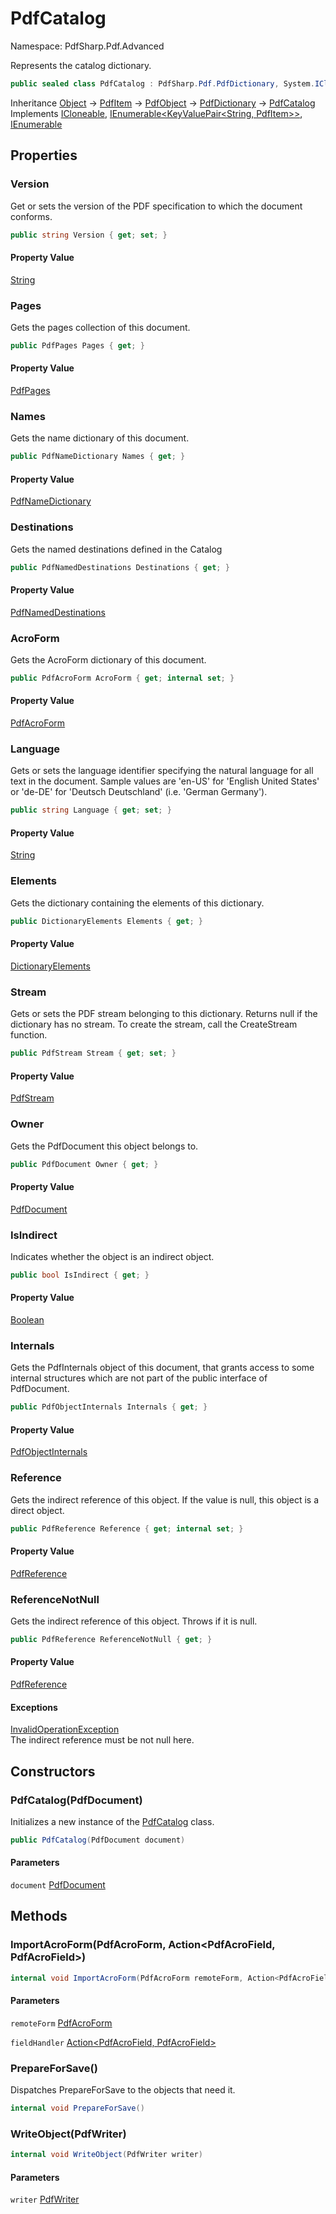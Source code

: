 # PdfCatalog

Namespace: PdfSharp.Pdf.Advanced

Represents the catalog dictionary.

```csharp
public sealed class PdfCatalog : PdfSharp.Pdf.PdfDictionary, System.ICloneable, System.Collections.Generic.IEnumerable`1[[System.Collections.Generic.KeyValuePair`2[[System.String, System.Private.CoreLib, Version=6.0.0.0, Culture=neutral, PublicKeyToken=7cec85d7bea7798e],[PdfSharp.Pdf.PdfItem, PdfSharp, Version=0.1.3.0, Culture=neutral, PublicKeyToken=null]], System.Private.CoreLib, Version=6.0.0.0, Culture=neutral, PublicKeyToken=7cec85d7bea7798e]], System.Collections.IEnumerable
```

Inheritance [Object](https://docs.microsoft.com/en-us/dotnet/api/system.object) → [PdfItem](./pdfsharp.pdf.pdfitem) → [PdfObject](./pdfsharp.pdf.pdfobject) → [PdfDictionary](./pdfsharp.pdf.pdfdictionary) → [PdfCatalog](./pdfsharp.pdf.advanced.pdfcatalog)<br>
Implements [ICloneable](https://docs.microsoft.com/en-us/dotnet/api/system.icloneable), [IEnumerable&lt;KeyValuePair&lt;String, PdfItem&gt;&gt;](https://docs.microsoft.com/en-us/dotnet/api/system.collections.generic.ienumerable-1), [IEnumerable](https://docs.microsoft.com/en-us/dotnet/api/system.collections.ienumerable)

## Properties

### **Version**

Get or sets the version of the PDF specification to which the document conforms.

```csharp
public string Version { get; set; }
```

#### Property Value

[String](https://docs.microsoft.com/en-us/dotnet/api/system.string)<br>

### **Pages**

Gets the pages collection of this document.

```csharp
public PdfPages Pages { get; }
```

#### Property Value

[PdfPages](./pdfsharp.pdf.pdfpages)<br>

### **Names**

Gets the name dictionary of this document.

```csharp
public PdfNameDictionary Names { get; }
```

#### Property Value

[PdfNameDictionary](./pdfsharp.pdf.advanced.pdfnamedictionary)<br>

### **Destinations**

Gets the named destinations defined in the Catalog

```csharp
public PdfNamedDestinations Destinations { get; }
```

#### Property Value

[PdfNamedDestinations](./pdfsharp.pdf.advanced.pdfnameddestinations)<br>

### **AcroForm**

Gets the AcroForm dictionary of this document.

```csharp
public PdfAcroForm AcroForm { get; internal set; }
```

#### Property Value

[PdfAcroForm](./pdfsharp.pdf.acroforms.pdfacroform)<br>

### **Language**

Gets or sets the language identifier specifying the natural language for all text in the document.
 Sample values are 'en-US' for 'English United States' or 'de-DE' for 'Deutsch Deutschland' (i.e. 'German Germany').

```csharp
public string Language { get; set; }
```

#### Property Value

[String](https://docs.microsoft.com/en-us/dotnet/api/system.string)<br>

### **Elements**

Gets the dictionary containing the elements of this dictionary.

```csharp
public DictionaryElements Elements { get; }
```

#### Property Value

[DictionaryElements](./pdfsharp.pdf.pdfdictionary.dictionaryelements)<br>

### **Stream**

Gets or sets the PDF stream belonging to this dictionary. Returns null if the dictionary has
 no stream. To create the stream, call the CreateStream function.

```csharp
public PdfStream Stream { get; set; }
```

#### Property Value

[PdfStream](./pdfsharp.pdf.pdfdictionary.pdfstream)<br>

### **Owner**

Gets the PdfDocument this object belongs to.

```csharp
public PdfDocument Owner { get; }
```

#### Property Value

[PdfDocument](./pdfsharp.pdf.pdfdocument)<br>

### **IsIndirect**

Indicates whether the object is an indirect object.

```csharp
public bool IsIndirect { get; }
```

#### Property Value

[Boolean](https://docs.microsoft.com/en-us/dotnet/api/system.boolean)<br>

### **Internals**

Gets the PdfInternals object of this document, that grants access to some internal structures
 which are not part of the public interface of PdfDocument.

```csharp
public PdfObjectInternals Internals { get; }
```

#### Property Value

[PdfObjectInternals](./pdfsharp.pdf.advanced.pdfobjectinternals)<br>

### **Reference**

Gets the indirect reference of this object. If the value is null, this object is a direct object.

```csharp
public PdfReference Reference { get; internal set; }
```

#### Property Value

[PdfReference](./pdfsharp.pdf.advanced.pdfreference)<br>

### **ReferenceNotNull**

Gets the indirect reference of this object. Throws if it is null.

```csharp
public PdfReference ReferenceNotNull { get; }
```

#### Property Value

[PdfReference](./pdfsharp.pdf.advanced.pdfreference)<br>

#### Exceptions

[InvalidOperationException](https://docs.microsoft.com/en-us/dotnet/api/system.invalidoperationexception)<br>
The indirect reference must be not null here.

## Constructors

### **PdfCatalog(PdfDocument)**

Initializes a new instance of the [PdfCatalog](./pdfsharp.pdf.advanced.pdfcatalog) class.

```csharp
public PdfCatalog(PdfDocument document)
```

#### Parameters

`document` [PdfDocument](./pdfsharp.pdf.pdfdocument)<br>

## Methods

### **ImportAcroForm(PdfAcroForm, Action&lt;PdfAcroField, PdfAcroField&gt;)**

```csharp
internal void ImportAcroForm(PdfAcroForm remoteForm, Action<PdfAcroField, PdfAcroField> fieldHandler)
```

#### Parameters

`remoteForm` [PdfAcroForm](./pdfsharp.pdf.acroforms.pdfacroform)<br>

`fieldHandler` [Action&lt;PdfAcroField, PdfAcroField&gt;](https://docs.microsoft.com/en-us/dotnet/api/system.action-2)<br>

### **PrepareForSave()**

Dispatches PrepareForSave to the objects that need it.

```csharp
internal void PrepareForSave()
```

### **WriteObject(PdfWriter)**

```csharp
internal void WriteObject(PdfWriter writer)
```

#### Parameters

`writer` [PdfWriter](./pdfsharp.pdf.io.pdfwriter)<br>
